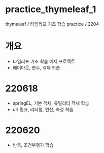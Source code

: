 # practice_thymeleaf_1
thymeleaf / 타임리프 기초 학습 practice / 2204

# 개요
- 타임리프 기초 학습 예제 프로젝트
- 레이아웃, 변수, 객체 학습

# 220618
- springEL, 기본 객체, 유틸리티 객체 학습
- url 링크, 리터럴, 연산, 속성 학습

# 220620
- 반복, 조건부평가 학습
